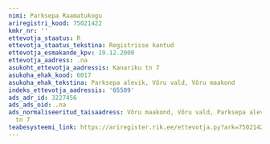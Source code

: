 ```yaml
---
nimi: Parksepa Raamatukogu
ariregistri_kood: 75021422
kmkr_nr: ''
ettevotja_staatus: R
ettevotja_staatus_tekstina: Registrisse kantud
ettevotja_esmakande_kpv: 19.12.2000
ettevotja_aadress: .na
asukoht_ettevotja_aadressis: Kanariku tn 7
asukoha_ehak_kood: 6017
asukoha_ehak_tekstina: Parksepa alevik, Võru vald, Võru maakond
indeks_ettevotja_aadressis: '65509'
ads_adr_id: 3227456
ads_ads_oid: .na
ads_normaliseeritud_taisaadress: Võru maakond, Võru vald, Parksepa alevik, Kanariku
  tn 7
teabesysteemi_link: https://ariregister.rik.ee/ettevotja.py?ark=75021422&ref=rekvisiidid
---
```

